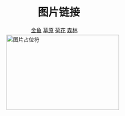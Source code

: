<html>
<head>
	<meta charset="utf-8" />
  	<title> BOM</title>
	<script type = "text/javascript">
		function showPic(i){	
			var oImg = document.images[0];
			var link = document.links[i];
			oImg.src = link.href;
		}
	</script>
	<style type="text/css">
		h1{
			padding-bottom:0px;
		}
		ul{
			margin-bottom:3px;
		}
		li{
			display:inline;
		}
		h1{
			text-indent:3em;
		}
		ul{
			text-indent:3em;
		}
	</style>
</head>
<body>
  	<h1>图片链接</h1>
  	<ul>
		<li> <a href="http://img9.3lian.com/c1/vector2/18/41/29.jpg" title="jinyu" onclick = "showPic(0);return false;">金鱼</a> </li>
		<li> <a href="http://dimg04.c-ctrip.com/images/300g080000003c0l5EEB1.jpg" title="caoyuan" onclick = "showPic(1);return false;">草原</a> </li>
		<li> <a href="http://img01.tooopen.com/Downs/images/2009/10/2/sy_20091002215630862380.jpg" title="hehua" onclick = "showPic(2);return false;">荷花</a> </li>
		<li> <a href="http://pic.zhutou.com/html/UploadPic/2010-7/20107824249751.jpg" title="sinlin" onclick = "showPic(3);return false;">森林</a> </li>
  	</ul>
	<img id="placeholder" src="http://pic15.nipic.com/20110724/7995528_114659882000_2.jpg" width="300px" height="200px" alt="图片占位符" />
</body>
</html>
	

